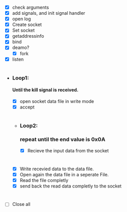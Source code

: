 

* [x] check arguments
* [x] add signals, and init signal handler
* [x] open log
* [x] Create socket
* [x] Set socket
* [x] getaddressinfo
* [x] bind
* [x] deamo?
  * [x] fork
* [x] listen
 #
* ### Loop1:
  #### Until the kill signal is received.
  * [x] open socket data file in write mode
  * [x] accept
  #
  * ### Loop2:
    ### repeat until the end value is 0x0A
    * [x] Recieve the input data from the socket
    #
  * [x] Write recevied data to the data file.
  * [x] Open again the data file in a seperate File.
  * [x] Read the file completly
  * [x] send back the read data completly to the socket
#
* [ ] Close all